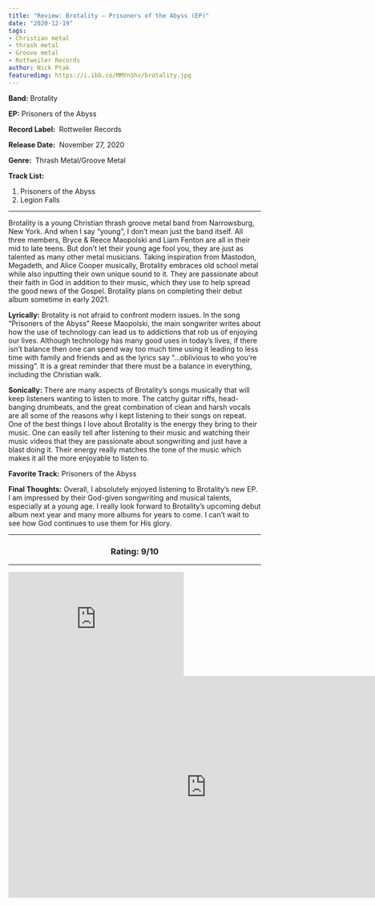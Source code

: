 ```yaml
---
title: "Review: Brotality – Prisoners of the Abyss (EP)"
date: "2020-12-19"
tags: 
- Christian metal
- thrash metal
- Groove metal
- Rottweiler Records
author: Nick Ptak
featuredimg: https://i.ibb.co/MMYnShv/brotality.jpg
---
```


**Band:** Brotality

**EP:** Prisoners of the Abyss

**Record Label:**  Rottweiler Records

**Release Date:**  November 27, 2020

**Genre:**  Thrash Metal/Groove Metal

**Track List:** 
1. Prisoners of the Abyss
2. Legion Falls
***

Brotality is a young Christian thrash groove metal band from Narrowsburg, New York. And when I say “young”, I don’t mean just the band itself. All three members, Bryce & Reece Maopolski and Liam Fenton are all in their mid to late teens. But don’t let their young age fool you, they are just as talented as many other metal musicians. Taking inspiration from Mastodon, Megadeth, and Alice Cooper musically, Brotality embraces old school metal while also inputting their own unique sound to it. They are passionate about their faith in God in addition to their music, which they use to help spread the good news of the Gospel. Brotality plans on completing their debut album sometime in early 2021.

**Lyrically:** Brotality is not afraid to confront modern issues. In the song “Prisoners of the Abyss” Reese Maopolski, the main songwriter writes about how the use of technology can lead us to addictions that rob us of enjoying our lives. Although technology has many good uses in today’s lives, if there isn’t balance then one can spend way too much time using it leading to less time with family and friends and as the lyrics say “…oblivious to who you’re missing”. It is a great reminder that there must be a balance in everything, including the Christian walk.

**Sonically:** There are many aspects of Brotality’s songs musically that will keep listeners wanting to listen to more. The catchy guitar riffs, head-banging drumbeats, and the great combination of clean and harsh vocals are all some of the reasons why I kept listening to their songs on repeat. One of the best things I love about Brotality is the energy they bring to their music. One can easily tell after listening to their music and watching their music videos that they are passionate about songwriting and just have a blast doing it. Their energy really matches the tone of the music which makes it all the more enjoyable to listen to.

**Favorite Track:** Prisoners of the Abyss

**Final Thoughts:** Overall, I absolutely enjoyed listening to Brotality’s new EP. I am impressed by their God-given songwriting and musical talents, especially at a young age. I really look forward to Brotality’s upcoming debut album next year and many more albums for years to come. I can’t wait to see how God continues to use them for His glory.

<hr>
<h3 style="text-align:center;">Rating: 9/10</h3>
<hr>


<iframe style="border: 0; width: 350px; height: 208px;" src="https://bandcamp.com/EmbeddedPlayer/album=2310125518/size=large/bgcol=ffffff/linkcol=0687f5/artwork=small/transparent=true/" seamless><a href="https://brotality.bandcamp.com/album/prisoners-of-the-abyss">Prisoners Of The Abyss by Brotality</a></iframe>

<div class="video-container">
<iframe frameborder="0" scrolling="no" marginheight="0" marginwidth="0"width="788.54" height="443" type="text/html" src="https://www.youtube.com/embed/4A2HRqF9hbI?autoplay=0&fs=0&iv_load_policy=3&showinfo=0&rel=0&cc_load_policy=0&start=0&end=0&origin=https://youtubeembedcode.com"><div><small><a href="https://youtubeembedcode.com/pl/">youtubeembedcode pl</a></small></div><div><small><a href="https://www.smartmenus.org/">buy fast web traffic</a></small></div></iframe>
</div>